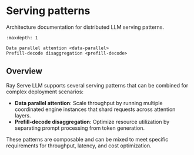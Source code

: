 # Serving patterns

Architecture documentation for distributed LLM serving patterns.

```{toctree}
:maxdepth: 1

Data parallel attention <data-parallel>
Prefill-decode disaggregation <prefill-decode>
```

## Overview

Ray Serve LLM supports several serving patterns that can be combined for complex deployment scenarios:

- **Data parallel attention**: Scale throughput by running multiple coordinated engine instances that shard requests across attention layers.
- **Prefill-decode disaggregation**: Optimize resource utilization by separating prompt processing from token generation.

These patterns are composable and can be mixed to meet specific requirements for throughput, latency, and cost optimization.

